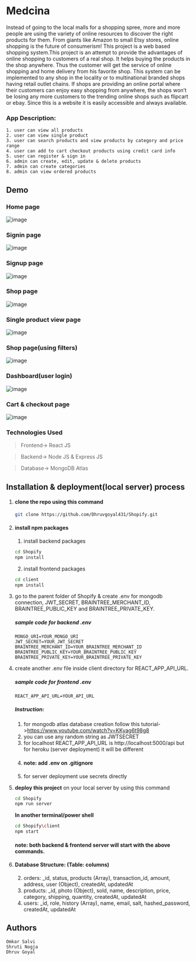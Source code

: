 # Medcina

Instead of going to the local malls for a shopping spree, more and more people are using the variety of online resources to discover the right products for them. From giants like Amazon to small Etsy stores, online shopping is the future of consumerism!
This project is a web based shopping system.This project is an attempt to provide the advantages of online shopping to customers of a real shop. It helps buying the products in the shop anywhere. Thus the customer will get the service of online shopping and home delivery from his favorite shop. This system can be implemented to any shop in the locality or to multinational branded shops having retail outlet chains. If shops are providing an online portal where their customers can enjoy
easy shopping from anywhere, the shops won’t be losing any more customers to the trending online shops such as flipcart or ebay. Since this is a website it is easily accessible and always available.
### App Description:
    1. user can view all products
    2. user can view single product
    3. user can search products and view products by category and price range
    4. user can add to cart checkout products using credit card info
    5. user can register & sign in
    6. admin can create, edit, update & delete products
    7. admin can create categories
    8. admin can view ordered products

## Demo
### Home page
![image](https://user-images.githubusercontent.com/97663545/204956116-a61dbfac-dba9-4fb5-905c-01c3a662c48e.png)
### Signin page
![image](https://user-images.githubusercontent.com/97663545/204901126-33a0e4cb-72ad-4ca6-9772-4d117d362f3e.png)
### Signup page
![image](https://user-images.githubusercontent.com/97663545/204901152-6665d796-d65f-4b16-9336-e5d523684a81.png)
### Shop page
![image](https://user-images.githubusercontent.com/97663545/204900938-cecf57ba-8dc9-4c6f-8e11-377fbeeeaec8.png)
### Single product view page
![image](https://user-images.githubusercontent.com/97663545/204955858-82911bba-44c6-40e7-9dac-515f82f81c60.png)
### Shop page(using filters)
![image](https://user-images.githubusercontent.com/97663545/204901272-cf50f3f4-a374-4c11-b4b9-1380de1a5574.png)
### Dashboard(user login)
![image](https://user-images.githubusercontent.com/97663545/204901335-281eefde-13ce-4081-8fd6-c6d3069ba7ad.png)
### Cart & checkout page
![image](https://user-images.githubusercontent.com/97663545/204901443-bb6b5ca3-6ed1-4f34-b288-6818f55a78ce.png)

### Technologies Used

> Frontend-> React JS

> Backend-> Node JS & Express JS

> Database-> MongoDB Atlas

## Installation & deployment(local server) process
1. #### clone the repo using this command
    ```bash
    git clone https://github.com/Dhruvgoyal431/Shopify.git
    ```
2. #### install npm packages
    1. install backend packages
    ```bash
    cd Shopify
    npm install
    ```
    2. install frontend packages
    ```bash
    cd client
    npm install
    ```
3. go to the parent folder of Shopify & create .env for mongodb connection, JWT_SECRET, BRAINTREE_MERCHANT_ID, BRAINTREE_PUBLIC_KEY and BRAINTREE_PRIVATE_KEY.

    ##### sample code for backend .env
    ```env
    MONGO_URI=YOUR_MONGO_URI
    JWT_SECRET=YOUR_JWT_SECRET
    BRAINTREE_MERCHANT_ID=YOUR_BRAINTREE_MERCHANT_ID
    BRAINTREE_PUBLIC_KEY=YOUR_BRAINTREE_PUBLIC_KEY
    BRAINTREE_PRIVATE_KEY=YOUR_BRAINTREE_PRIVATE_KEY
    ```
4.  create another .env file inside client directory for REACT_APP_API_URL.
    
    ##### sample code for frontend .env
    ```env
    REACT_APP_API_URL=YOUR_API_URL
    ```
    ##### Instruction:
    1. for mongodb atlas database creation follow this tutorial->https://www.youtube.com/watch?v=KKyag6t98g8
    2. you can use any random string as JWTSECRET
    3. for localhost REACT_APP_API_URL is http://localhost:5000/api
       but for heroku (server deployment) it will be different
    4. #### note: add .env on .gitignore
    5. for server deployment use secrets directly

5. <b>deploy this project</b> on your local server by using this command
    ```bash
    cd Shopify
    npm run server
    ```
    <b>In another terminal/power shell</b>
    ```bash
    cd Shopify\client
    npm start
    ```
    #### note: both backend & frontend server will start with the above commands.

6. #### Database Structure: (Table: columns)
    2. orders:  _id, status, products (Array), transaction_id, amount, address, user (Object), createdAt, updatedAt
    3. products: _id, photo (Object), sold, name, description, price, category, shipping, quantity, createdAt, updatedAt
    4. users: _id, role, history (Array), name, email, salt, hashed_password, createdAt, updatedAt

## Authors
    Omkar Salvi
    Shruti Nogja
    Dhruv Goyal
